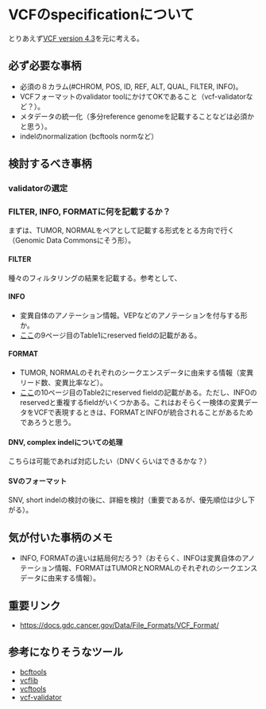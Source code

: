 # VCFのspecificationについて

とりあえず[VCF version 4.3](https://samtools.github.io/hts-specs/VCFv4.3.pdf)を元に考える。

## 必ず必要な事柄

- 必須の８カラム(#CHROM, POS, ID, REF, ALT, QUAL, FILTER, INFO)。
- VCFフォーマットのvalidator toolにかけてOKであること（vcf-validatorなど？）。
- メタデータの統一化（多分reference genomeを記載することなどは必須かと思う）。
- indelのnormalization (bcftools normなど）

## 検討するべき事柄

### validatorの選定

### FILTER, INFO, FORMATに何を記載するか？

まずは、TUMOR, NORMALをペアとして記載する形式をとる方向で行く（Genomic Data Commonsにそう形）。

#### FILTER

種々のフィルタリングの結果を記載する。参考として、

#### INFO

- 変異自体のアノテーション情報。VEPなどのアノテーションを付与する形か。
- [ここ](https://samtools.github.io/hts-specs/VCFv4.3.pdf)の9ページ目のTable1にreserved fieldの記載がある。

#### FORMAT

- TUMOR, NORMALのそれぞれのシークエンスデータに由来する情報（変異リード数、変異比率など）。
- [ここ](https://samtools.github.io/hts-specs/VCFv4.3.pdf)の10ページ目のTable2にreserved fieldの記載がある。ただし、INFOのreservedと重複するfieldがいくつかある。これはおそらく一検体の変異データをVCFで表現するときは、FORMATとINFOが統合されることがあるためであろうと思う。

#### DNV, complex indelについての処理

こちらは可能であれば対応したい（DNVくらいはできるかな？）

#### SVのフォーマット

SNV, short indelの検討の後に、詳細を検討（重要であるが、優先順位は少し下がる）。


## 気が付いた事柄のメモ

- INFO, FORMATの違いは結局何だろう?（おそらく、INFOは変異自体のアノテーション情報、FORMATはTUMORとNORMALのそれぞれのシークエンスデータに由来する情報）。

## 重要リンク
- https://docs.gdc.cancer.gov/Data/File_Formats/VCF_Format/

## 参考になりそうなツール

- [bcftools](http://www.htslib.org/doc/bcftools.html)
- [vcflib](https://github.com/vcflib/vcflib)
- [vcftools](https://github.com/vcftools/vcftools)
- [vcf-validator](https://github.com/EBIvariation/vcf-validator)
